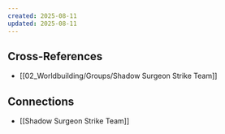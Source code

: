 ```yaml
---
created: 2025-08-11
updated: 2025-08-11
---
```




## Cross-References

- [[02_Worldbuilding/Groups/Shadow Surgeon Strike Team]]


## Connections

- [[Shadow Surgeon Strike Team]]
